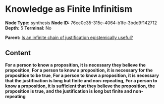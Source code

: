# Knowledge as Finite Infinitism

**Node Type:** synthesis
**Node ID:** 76cc0c35-315c-4064-b1fe-3bdd9f142712
**Depth:** 5
**Terminal:** No

**Parent:** [Is an infinite chain of justification epistemically useful?](is-an-infinite-chain-of-justification-epistemically-useful-antithesis-57e539e7-1b47-413c-b045-3ca5895f7318.md)

## Content

**For a person to know a proposition, it is necessary they believe the proposition**, **For a person to know a proposition, it is necessary for the proposition to be true**, **For a person to know a proposition, it is necessary that the justification is long but finite and non-repeating**, **For a person to know a proposition, it is sufficient that they believe the proposition, the proposition is true, and the justification is long but finite and non-repeating**
